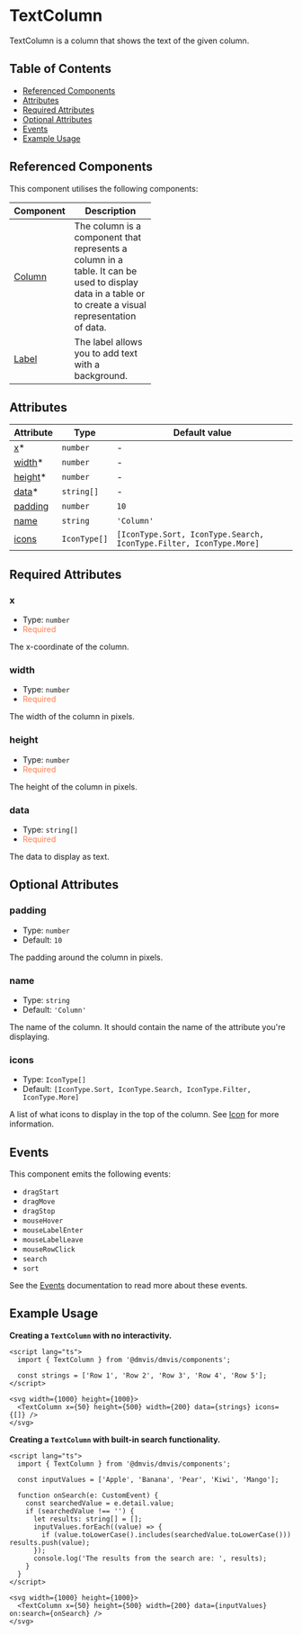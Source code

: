 # TextColumn

TextColumn is a column that shows the text of the given column.

## Table of Contents

- [Referenced Components](#referenced-components)
- [Attributes](#attributes)
- [Required Attributes](#required-attributes)
- [Optional Attributes](#optional-attributes)
- [Events](#events)
- [Example Usage](#example-usage)

## Referenced Components

This component utilises the following components:

<table style="width: 50%">
  <thead>
    <tr>
      <th style="width: 20%;">Component</th>
      <th style="width: 80%;">Description</th>
    </tr>
  </thead>
  <tbody>
    <tr>
      <td><a href="#/components/Column.md">Column</a></td>
      <td>The column is a component that represents a column in a table. It can be used to display data in a table or to create a visual representation of data.</td>
    </tr>
    <tr>
      <td><a href="#/components/Label.md">Label</a></td>
      <td>The label allows you to add text with a background.</td>
    </tr>
  </tbody>
</table>

## Attributes

<table>
  <thead>
    <tr>
      <th>Attribute</th>
      <th>Type</th>
      <th>Default value</th>
    </tr>
  </thead>
  <tbody>
    <tr>
      <td><a href="#/columns/TextColumn?id=x">x</a>*</td>
      <td><code>number</code></td>
      <td>-</td>
    </tr>
    <tr>
      <td><a href="#/columns/TextColumn?id=width">width</a>*</td>
      <td><code>number</code></td>
      <td>-</td>
    </tr>
    <tr>
      <td><a href="#/columns/TextColumn?id=height">height</a>*</td>
      <td><code>number</code></td>
      <td>-</td>
    </tr>
    <tr>
      <td><a href="#/columns/TextColumn?id=data">data</a>*</td>
      <td><code>string[]</code></td>
      <td>-</td>
    </tr>
    <tr>
      <td><a href="#/columns/TextColumn?id=padding">padding</a></td>
      <td><code>number</code></td>
      <td><code>10</code></td>
    </tr>
    <tr>
      <td><a href="#/columns/TextColumn?id=name">name</a></td>
      <td><code>string</code></td>
      <td><code>'Column'</code></td>
    </tr>
    <tr>
      <td><a href="#/columns/TextColumn?id=icons">icons</a></td>
      <td><code>IconType[]</code></td>
      <td><code>[IconType.Sort, IconType.Search, IconType.Filter, IconType.More]</code></td>
    </tr>
  </tbody>
</table>

## Required Attributes

### x

- Type: `number`
- <span style="color: coral;">Required</span>

The x-coordinate of the column.

### width

- Type: `number`
- <span style="color: coral;">Required</span>

The width of the column in pixels.

### height

- Type: `number`
- <span style="color: coral;">Required</span>

The height of the column in pixels.

### data

- Type: `string[]`
- <span style="color: coral;">Required</span>

The data to display as text.

## Optional Attributes

### padding

- Type: `number`
- Default: `10`

The padding around the column in pixels.

### name

- Type: `string`
- Default: `'Column'`

The name of the column. It should contain the name of the attribute you're displaying.

### icons

- Type: `IconType[]`
- Default: `[IconType.Sort, IconType.Search, IconType.Filter, IconType.More]`

A list of what icons to display in the top of the column. See [Icon](../components/Icon.md) for more information.

## Events

This component emits the following events:

- `dragStart`
- `dragMove`
- `dragStop`
- `mouseHover`
- `mouseLabelEnter`
- `mouseLabelLeave`
- `mouseRowClick`
- `search`
- `sort`

See the [Events](../utils/Events.md) documentation to read more about these events.

## Example Usage

<b>Creating a `TextColumn` with no interactivity.</b>

```svelte
<script lang="ts">
  import { TextColumn } from '@dmvis/dmvis/components';

  const strings = ['Row 1', 'Row 2', 'Row 3', 'Row 4', 'Row 5'];
</script>

<svg width={1000} height={1000}>
  <TextColumn x={50} height={500} width={200} data={strings} icons={[]} />
</svg>
```

<b>Creating a `TextColumn` with built-in search functionality.</b>

```svelte
<script lang="ts">
  import { TextColumn } from '@dmvis/dmvis/components';

  const inputValues = ['Apple', 'Banana', 'Pear', 'Kiwi', 'Mango'];

  function onSearch(e: CustomEvent) {
    const searchedValue = e.detail.value;
    if (searchedValue !== '') {
      let results: string[] = [];
      inputValues.forEach((value) => {
        if (value.toLowerCase().includes(searchedValue.toLowerCase())) results.push(value);
      });
      console.log('The results from the search are: ', results);
    }
  }
</script>

<svg width={1000} height={1000}>
  <TextColumn x={50} height={500} width={200} data={inputValues} on:search={onSearch} />
</svg>
```
